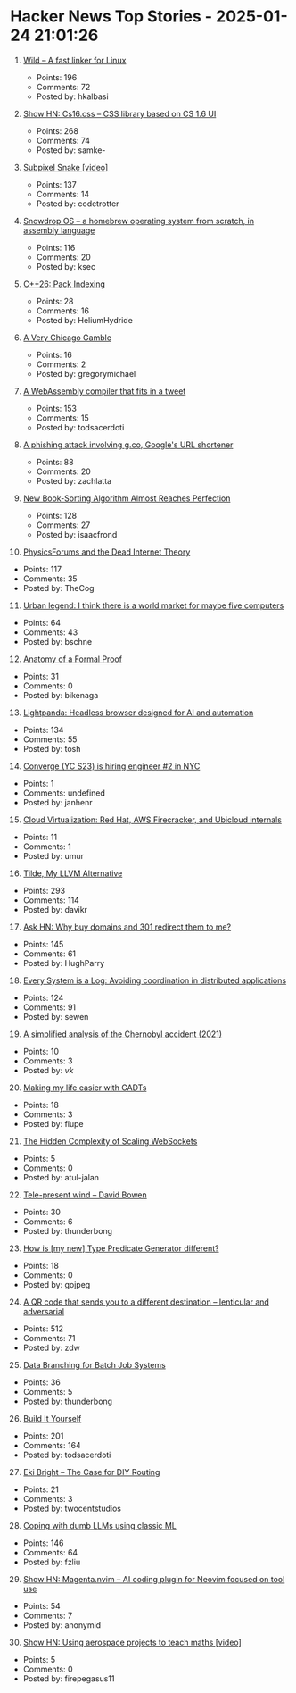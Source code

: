 # Hacker News Top Stories - 2025-01-24 21:01:26

1. [Wild – A fast linker for Linux](https://github.com/davidlattimore/wild)
   - Points: 196
   - Comments: 72
   - Posted by: hkalbasi

2. [Show HN: Cs16.css – CSS library based on CS 1.6 UI](https://cs16.samke.me)
   - Points: 268
   - Comments: 74
   - Posted by: samke-

3. [Subpixel Snake [video]](https://www.youtube.com/watch?v=iDwganLjpW0)
   - Points: 137
   - Comments: 14
   - Posted by: codetrotter

4. [Snowdrop OS – a homebrew operating system from scratch, in assembly language](http://sebastianmihai.com/snowdrop/)
   - Points: 116
   - Comments: 20
   - Posted by: ksec

5. [C++26: Pack Indexing](https://www.sandordargo.com/blog/2025/01/22/cpp26-pack-indexing)
   - Points: 28
   - Comments: 16
   - Posted by: HeliumHydride

6. [A Very Chicago Gamble](https://www.bitsaboutmoney.com/archive/chicago-casino-investment-offering/)
   - Points: 16
   - Comments: 2
   - Posted by: gregorymichael

7. [A WebAssembly compiler that fits in a tweet](https://wasmgroundup.com/blog/wasm-compiler-in-a-tweet/)
   - Points: 153
   - Comments: 15
   - Posted by: todsacerdoti

8. [A phishing attack involving g.co, Google's URL shortener](https://gist.github.com/zachlatta/f86317493654b550c689dc6509973aa4)
   - Points: 88
   - Comments: 20
   - Posted by: zachlatta

9. [New Book-Sorting Algorithm Almost Reaches Perfection](https://www.quantamagazine.org/new-book-sorting-algorithm-almost-reaches-perfection-20250124/)
   - Points: 128
   - Comments: 27
   - Posted by: isaacfrond

10. [PhysicsForums and the Dead Internet Theory](https://hallofdreams.org/posts/physicsforums/)
   - Points: 117
   - Comments: 35
   - Posted by: TheCog

11. [Urban legend: I think there is a world market for maybe five computers](https://geekhistory.com/content/urban-legend-i-think-there-world-market-maybe-five-computers)
   - Points: 64
   - Comments: 43
   - Posted by: bschne

12. [Anatomy of a Formal Proof](https://www.ams.org/journals/notices/202502/noti3114/noti3114.html)
   - Points: 31
   - Comments: 0
   - Posted by: bikenaga

13. [Lightpanda: Headless browser designed for AI and automation](https://github.com/lightpanda-io/browser)
   - Points: 134
   - Comments: 55
   - Posted by: tosh

14. [Converge (YC S23) is hiring engineer #2 in NYC](https://jobs.gem.com/converge/am9icG9zdDreA6I3WJ4ZJ1Yx_WHS5zKP)
   - Points: 1
   - Comments: undefined
   - Posted by: janhenr

15. [Cloud Virtualization: Red Hat, AWS Firecracker, and Ubicloud internals](https://www.ubicloud.com/blog/cloud-virtualization-red-hat-aws-firecracker-and-ubicloud-internals)
   - Points: 11
   - Comments: 1
   - Posted by: umur

16. [Tilde, My LLVM Alternative](https://yasserarg.com/tb)
   - Points: 293
   - Comments: 114
   - Posted by: davikr

17. [Ask HN: Why buy domains and 301 redirect them to me?](undefined)
   - Points: 145
   - Comments: 61
   - Posted by: HughParry

18. [Every System is a Log: Avoiding coordination in distributed applications](https://restate.dev/blog/every-system-is-a-log-avoiding-coordination-in-distributed-applications/)
   - Points: 124
   - Comments: 91
   - Posted by: sewen

19. [A simplified analysis of the Chernobyl accident (2021)](https://www.epj-n.org/articles/epjn/full_html/2021/01/epjn200018/epjn200018.html)
   - Points: 10
   - Comments: 3
   - Posted by: _vk_

20. [Making my life easier with GADTs](https://acatalepsie.fr/posts/making-my-life-easier-with-gadts.html)
   - Points: 18
   - Comments: 3
   - Posted by: flupe

21. [The Hidden Complexity of Scaling WebSockets](https://composehq.com/blog/scaling-websockets-1-23-25)
   - Points: 5
   - Comments: 0
   - Posted by: atul-jalan

22. [Tele-present wind – David Bowen](https://www.dwbowen.com/telepresent-wind)
   - Points: 30
   - Comments: 6
   - Posted by: thunderbong

23. [How is [my new] Type Predicate Generator different?](https://github.com/peter-leonov/type-predicate-generator/blob/main/compare.md)
   - Points: 18
   - Comments: 0
   - Posted by: gojpeg

24. [A QR code that sends you to a different destination – lenticular and adversarial](https://mstdn.social/@isziaui/113874436953157913)
   - Points: 512
   - Comments: 71
   - Posted by: zdw

25. [Data Branching for Batch Job Systems](https://isaacjordan.me/blog/2025/01/data-branching-for-batch-job-systems)
   - Points: 36
   - Comments: 5
   - Posted by: thunderbong

26. [Build It Yourself](https://lucumr.pocoo.org/2025/1/24/build-it-yourself/)
   - Points: 201
   - Comments: 164
   - Posted by: todsacerdoti

27. [Eki Bright – The Case for DIY Routing](https://twocentstudios.com/2025/01/24/eki-bright-the-case-for-diy-routing/)
   - Points: 21
   - Comments: 3
   - Posted by: twocentstudios

28. [Coping with dumb LLMs using classic ML](https://softwaredoug.com/blog/2025/01/21/llm-judge-decision-tree)
   - Points: 146
   - Comments: 64
   - Posted by: fzliu

29. [Show HN: Magenta.nvim – AI coding plugin for Neovim focused on tool use](https://github.com/dlants/magenta.nvim)
   - Points: 54
   - Comments: 7
   - Posted by: anonymid

30. [Show HN: Using aerospace projects to teach maths [video]](https://www.youtube.com/watch?v=yJ-ovZGp-D0)
   - Points: 5
   - Comments: 0
   - Posted by: firepegasus11

